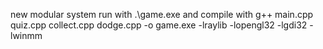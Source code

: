new modular system run with .\game.exe and compile with g++ main.cpp quiz.cpp collect.cpp dodge.cpp -o game.exe -lraylib -lopengl32 -lgdi32 -lwinmm
